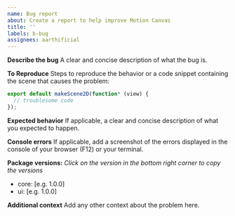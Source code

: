 ```yaml
---
name: Bug report
about: Create a report to help improve Motion Canvas
title: ''
labels: b-bug
assignees: aarthificial
---
```


**Describe the bug**
A clear and concise description of what the bug is.

**To Reproduce**
Steps to reproduce the behavior
or a code snippet containing the scene that causes the problem:

```ts
export default makeScene2D(function* (view) {
  // troublesome code
});
```

**Expected behavior**
If applicable, a clear and concise description of what you expected to happen.

**Console errors**
If applicable, add a screenshot of the errors displayed in the console of your browser (F12) or your terminal.

**Package versions:**
*Click on the version in the bottom right corner to copy the versions*

- core: [e.g. 1.0.0]
- ui: [e.g. 1.0.0]

**Additional context**
Add any other context about the problem here.
